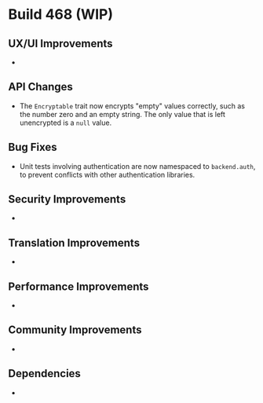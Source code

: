 # Build 468 (WIP)

## UX/UI Improvements
-

## API Changes
- The `Encryptable` trait now encrypts "empty" values correctly, such as the number zero and an empty string. The only value that is left unencrypted is a `null` value.

## Bug Fixes
- Unit tests involving authentication are now namespaced to `backend.auth`, to prevent conflicts with other authentication libraries.

## Security Improvements
-

## Translation Improvements
-

## Performance Improvements
-

## Community Improvements
-

## Dependencies
-
